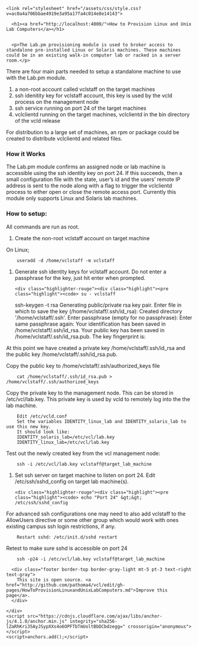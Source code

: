 <!DOCTYPE html>
<html lang="en-US">
  <head>
    <meta charset="UTF-8">
    <meta http-equiv="X-UA-Compatible" content="IE=edge">
    <meta name="viewport" content="width=device-width, initial-scale=1">

<!-- Begin Jekyll SEO tag v2.5.0 -->
<title>How to Provision Linux and Unix Lab Computers | vcl</title>
<meta name="generator" content="Jekyll v3.7.4" />
<meta property="og:title" content="How to Provision Linux and Unix Lab Computers" />
<meta property="og:locale" content="en_US" />
<meta name="description" content="Documentation for the Apache VCL (Virtual Computing Lab) project" />
<meta property="og:description" content="Documentation for the Apache VCL (Virtual Computing Lab) project" />
<link rel="canonical" href="http://localhost:4000/How-to-Provision-Linux-and-Unix-Lab-Computers.md" />
<meta property="og:url" content="http://localhost:4000/How-to-Provision-Linux-and-Unix-Lab-Computers.md" />
<meta property="og:site_name" content="vcl" />
<script type="application/ld+json">
{"url":"http://localhost:4000/How-to-Provision-Linux-and-Unix-Lab-Computers.md","headline":"How to Provision Linux and Unix Lab Computers","description":"Documentation for the Apache VCL (Virtual Computing Lab) project","@type":"WebPage","@context":"http://schema.org"}</script>
<!-- End Jekyll SEO tag -->

    <link rel="stylesheet" href="/assets/css/style.css?v=ac0a4a706bbae4919e3a95a17fa4c014e8e14143">
  </head>
  <body>
    <div class="container-lg px-3 my-5 markdown-body">

      <h1><a href="http://localhost:4000/">How to Provision Linux and Unix Lab Computers</a></h1> 


      <p>The Lab.pm provisioning module is used to broker access to standalone pre-installed Linux or Solaris machines. These machines could be in an existing walk-in computer lab or racked in a server room.</p>

<p>There are four main parts needed to setup a standalone machine to use with the Lab.pm module.</p>

<ol>
  <li>a non-root account called vclstaff on the target machines</li>
  <li>ssh idenitity key for vclstaff account, this key is used by the vcld process on the management node</li>
  <li>ssh service running on port 24 of the target machines</li>
  <li>vclclientd running on the target machines, vclclientd in the bin directory of the vcld release</li>
</ol>

<p>For distribution to a large set of machines, an rpm or package could be created to distribute vclclientd and related files.</p>

<h3 id="how-it-works">How it Works</h3>

<p>The Lab.pm module confirms an assigned node or lab machine is accessible using the ssh identity key on port 24. If this succeeds, then a small configuration file with the state, user’s id and the users’ remote IP address is sent to the node along with a flag to trigger the vclclientd process to either open or close the remote access port. Currently this module only supports Linux and Solaris lab machines.</p>

<h3 id="how-to-setup">How to setup:</h3>

<p>All commands are run as root.</p>

<ol>
  <li>Create the non-root vclstaff account on target machine</li>
</ol>

<p>On Linux;</p>

<div class="highlighter-rouge"><div class="highlight"><pre class="highlight"><code>    useradd -d /home/vclstaff -m vclstaff
</code></pre></div></div>

<ol>
  <li>
    <p>Generate ssh identity keys for vclstaff account. Do not enter a passphrase for the key, just hit enter when prompted.</p>

    <div class="highlighter-rouge"><div class="highlight"><pre class="highlight"><code> su - vclstaff
 ssh-keygen -t rsa
 Generating public/private rsa key pair.
 Enter file in which to save the key (/home/vclstaff/.ssh/id_rsa):
 Created directory '/home/vclstaff/.ssh'.
 Enter passphrase (empty for no passphrase):
 Enter same passphrase again:
 Your identification has been saved in /home/vclstaff/.ssh/id_rsa.
 Your public key has been saved in /home/vclstaff/.ssh/id_rsa.pub.
 The key fingerprint is:
</code></pre></div>    </div>
  </li>
</ol>

<p>At this point we have created a private key /home/vclstaff/.ssh/id_rsa and the public key /home/vclstaff/.ssh/id_rsa.pub.</p>

<p>Copy the public key to /home/vclstaff/.ssh/authorized_keys file</p>

<div class="highlighter-rouge"><div class="highlight"><pre class="highlight"><code>    cat /home/vclstaff/.ssh/id_rsa.pub &gt; /home/vclstaff/.ssh/authorized_keys
</code></pre></div></div>

<p>Copy the private key to the management node. This can be stored in /etc/vcl/lab.key. This private key is used by vcld to remotely log into the the lab machine.</p>

<div class="highlighter-rouge"><div class="highlight"><pre class="highlight"><code>    Edit /etc/vcld.conf
    Set the variables IDENTITY_linux_lab and IDENTITY_solaris_lab to use this new key.
    It should look like:
    IDENTITY_solaris_lab=/etc/vcl/lab.key
    IDENTITY_linux_lab=/etc/vcl/lab.key
</code></pre></div></div>

<p>Test out the newly created key from the vcl management node:</p>

<div class="highlighter-rouge"><div class="highlight"><pre class="highlight"><code>    ssh -i /etc/vcl/lab.key vclstaff@target_lab_machine
</code></pre></div></div>

<ol>
  <li>
    <p>Set ssh server on target machine to listen on port 24. Edit /etc/ssh/sshd_config on target lab machine(s).</p>

    <div class="highlighter-rouge"><div class="highlight"><pre class="highlight"><code> echo "Port 24" &gt;&gt; /etc/ssh/sshd_config
</code></pre></div>    </div>
  </li>
</ol>

<p>For advanced ssh configurations one may need to also add vclstaff to the AllowUsers directive or some other group which would work with ones existing campus ssh login restrictions, if any.</p>

<div class="highlighter-rouge"><div class="highlight"><pre class="highlight"><code>    Restart sshd: /etc/init.d/sshd restart
</code></pre></div></div>

<p>Retest to make sure sshd is accessible on port 24</p>

<div class="highlighter-rouge"><div class="highlight"><pre class="highlight"><code>    ssh -p24 -i /etc/vcl/lab.key vclstaff@target_lab_machine
</code></pre></div></div>


      
      <div class="footer border-top border-gray-light mt-5 pt-3 text-right text-gray">
        This site is open source. <a href="http://github.com/pathoma4/vcl/edit/gh-pages/HowToProvisionLinuxandUnixLabComputers.md">Improve this page</a>.
      </div>
      
    </div>
    <script src="https://cdnjs.cloudflare.com/ajax/libs/anchor-js/4.1.0/anchor.min.js" integrity="sha256-lZaRhKri35AyJSypXXs4o6OPFTbTmUoltBbDCbdzegg=" crossorigin="anonymous"></script>
    <script>anchors.add();</script>
    
  </body>
</html>
